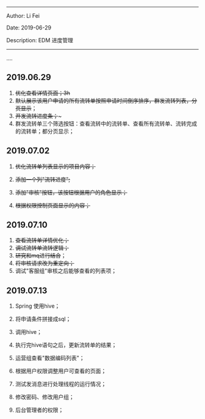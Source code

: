 -----

Author: Li Fei

Date: 2019-06-29

Description: EDM 进度管理

-----

….

## 2019.06.29

1. ~~优化查看详情页面；3h~~
2. ~~默认展示该用户申请的所有流转单按照申请时间倒序排序，群发流转列表，分页显示~~；
3. ~~开发流转进度条；~~~
4. 群发流转单三个筛选按钮：查看流转中的流转单、查看所有流转单、流转完成的流转单；都分页显示；





## 2019.07.02

1. ~~优化流转单列表显示的项目内容；~~

2. ~~添加一个列"流转进度";~~

3. ~~添加"审核"按钮，该按钮根据用户的角色显示；~~

4. ~~根据权限控制页面显示的内容；~~



## 2019.07.10

1. ~~查看流转单详情优化；~~
2. ~~调试流转单流转逻辑；~~
3. ~~研究和mq进行结合~~；
4. ~~将审核请求改为重定向；~~
5. 调试"客服组"审核之后能够查看的列表项；

## 2019.07.13

1. Spring 使用hive；

2. 将申请条件拼接成sql；

3. 调用hive；

4. 执行完hive语句之后，更新流转单的结果；

5. 运营组查看"数据编码列表"；

6. 根据用户权限调整用户可查看的页面；

7. 测试发消息进行处理线程的运行情况；

8. 修改密码、修改用户组；

9. 后台管理者的权限；

   

